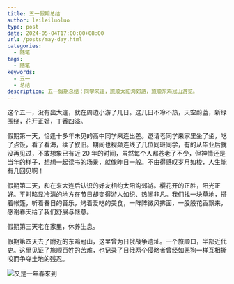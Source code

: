 ```yaml
---
title: 五一假期总结
author: leileiluoluo
type: post
date: 2024-05-04T17:00:00+08:00
url: /posts/may-day.html
categories:
  - 随笔
tags:
  - 随笔
keywords:
  - 五一
  - 总结
description: 五一假期总结：同学来连，旅顺太阳沟郊游，旅顺东鸡冠山游览。
---
```


这个五一，没有出大连，就在周边小游了几日。这几日不冷不热，天空蔚蓝，新绿围绕，花开正好，丁香四溢。

假期第一天，恰逢十多年未见的高中同学来连出差。邀请老同学来家里坐了坐，吃了点饭，看了看海，续了叙旧。期间也视频连线了几位同班同学，有的从毕业后就没再见过，不敢想象已有近 20 年的时间，虽然每个人都苍老了不少，但神情还是当年的样子，想想一起读书的场景，就像昨日一般。不由得感叹岁月如梭，人生能有几回见啊！

假期第二天，和在来大连后认识的好友相约太阳沟郊游。樱花开的正胜，阳光正好。平时略显冷清的地方在节日却变得游人如织、热闹非凡。我们找一块草地，搭着帐篷，听着春日的音乐，烤着爱吃的美食，一阵阵微风拂面，一股股花香飘来，感谢春天给了我们舒展与惬意。

假期第三天宅在家里，休养生息。

假期第四天去了附近的东鸡冠山，这里曾为日俄战争遗址。一个旅顺口，半部近代史。这里见证了旅顺百姓的苦难，也记录了日俄两个侵略者曾经如恶狗一样互相撕咬而争夺土地的残忍。

![又是一年春來到](https://leileiluoluo.github.io/static/images/uploads/2024/04/spring-5.jpeg#center)

